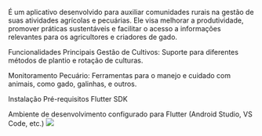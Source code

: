 É um aplicativo desenvolvido para auxiliar comunidades rurais na gestão de suas atividades agrícolas e pecuárias. Ele visa melhorar a produtividade, promover práticas sustentáveis e facilitar o acesso a informações relevantes para os agricultores e criadores de gado.

Funcionalidades Principais
Gestão de Cultivos: Suporte para diferentes métodos de plantio e rotação de culturas.

Monitoramento Pecuário: Ferramentas para o manejo e cuidado com animais, como gado, galinhas, e outros.


Instalação
Pré-requisitos
Flutter SDK

Ambiente de desenvolvimento configurado para Flutter (Android Studio, VS Code, etc.)
<img src="/assets/images/gifredme/untitled.gif">
